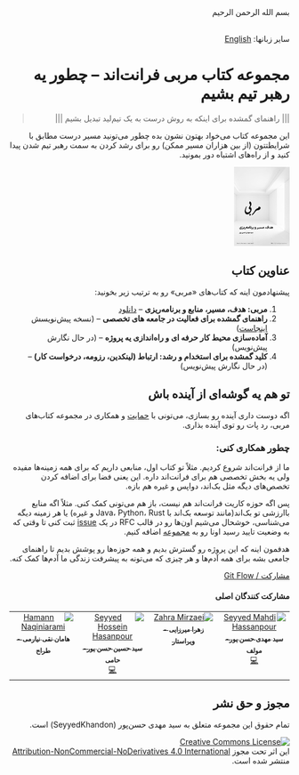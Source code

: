 <div dir="auto">
بسم الله الرحمن الرحیم
</div>
<div dir="auto">

<br/>

سایر زبانها: [English](./readme-en.md)

# مجموعه کتاب مربی فرانت‌اند – چطور یه رهبر تیم بشیم

> ||| راهنمای گمشده برای اینکه به روش درست به یک تیم‌لید تبدیل بشیم |||

این مجموعه کتاب می‌خواد بهتون نشون بده چطور می‌تونید مسیر درست مطابق با شرایطتتون (از بین هزاران مسیر ممکن) رو برای رشد کردن به سمت رهبر تیم شدن پیدا کنید و از راه‌های اشتباه دور بمونید.

<p dir="rtl">
<a href="https://github.com/SeyyedKhandon/coach"><img src="assets/coach-goal-path-planning.png" width="100"></a>
</p>

## عناوین کتاب

پیشنهادمون اینه که کتاب‌های «مربی» رو به ترتیب زیر بخونید:

1. **مربی: هدف، مسیر، منابع و برنامه‌ریزی** – [دانلود](https://github.com/SeyyedKhandon/coach/releases/download/v1.0.0/Frontend.Coach-goal-path-planning-TeamLead.the.Right.Way.-.ch1-ed1-12jan2025-github-release-v1.0.0.pdf)
2. **راهنمای گمشده برای فعالیت در جامعه های تخصصی** – (نسخه پیش‌نویسش [اینجاست](https://github.com/SeyyedKhandon/stackoverflow-the-right-way))
3. **آماده‌سازی محیط کار حرفه ای و راه‌اندازی یه پروژه** – (در حال نگارش پیش‌نویس)
4. **کلید گمشده برای استخدام و رشد: ارتباط (لینکدین، رزومه، درخواست کار)** – (در حال نگارش پیش‌نویس)

## تو هم یه گوشه‌ای از آینده باش

اگه دوست داری آینده رو بسازی، می‌تونی با [حمایت](./support.md) و همکاری در مجموعه کتاب‌های مربی، رد پات رو توی آینده بذاری.

### چطور همکاری کنی:

ما از فرانت‌اند شروع کردیم. مثلاً تو کتاب اول، منابعی داریم که برای همه زمینه‌ها مفیده ولی یه بخش تخصصی هم برای فرانت‌اند داره. این یعنی فضا برای اضافه کردن تخصص‌های دیگه مثل بک‌اند، دواپس و غیره هم بازه.

پس اگه حوزه کاریت فرانت‌اند هم نیست، باز هم می‌تونی کمک کنی. مثلاً اگه منابع باارزشی تو بک‌اند(مانند توسعه بک‌اند با Java، Python، Rust و غیره) یا هر زمینه دیگه می‌شناسی، خوشحال می‌شیم اون‌ها رو در قالب RFC در یک [issue](https://github.com/SeyyedKhandon/coach/issues) ثبت کنی تا وقتی که به وضعیت تایید رسید اونا رو به [مجموعه](other-topics.md) اضافه کنیم.

هدفمون اینه که این پروژه رو گسترش بدیم و همه حوزه‌ها رو پوشش بدیم تا راهنمای جامعی بشه برای همه آدم‌ها و هر چیزی که می‌تونه به پیشرفت زندگی ما آدم‌ها کمک کنه.

[مشارکت / Git Flow](./contribution.md)

#### مشارکت کنندگان اصلی

<table>
  <tbody>
    <tr>
      <td align="center" valign="top" width="25.28%">
        <a href="https://github.com/seyyedkhandon">
          <img
            src="https://avatars.githubusercontent.com/u/59599950?v=4"
            width="100px;"
            alt="Seyyed Mahdi Hassanpour"
          />
          <br />
          <sub><b>سید مهدی حسن پور-مولف</b></sub>
        </a>
        <br />
        <a href="https://seyyedkhandon.com/" title="Code">💻</a>
      </td>
       <td align="center" valign="top" width="25.28%">
        <a href="https://github.com/ZahraMirzaei">
          <img
            src="https://avatars.githubusercontent.com/u/39621660?v=4"
            width="100px;"
            alt="Zahra Mirzaei"
          />
          <br />
          <sub><b>زهرا میرزایی - ویراستار</b></sub>
        </a>
      </td>
      <td align="center" valign="top" width="25.28%">
        <a href="https://github.com/Coderx7">
          <img
            src="https://avatars.githubusercontent.com/u/5382892?v=4"
            width="100px;"
            alt="Seyyed Hossein Hasanpour"
          />
          <br />
          <sub><b>سید حسین حسن پور-حامی</b></sub>
        </a>
        <br />
        <a href="https://deeplearning.ir/" title="Code">💻</a>
      </td>
      <td align="center" valign="top" width="25.28%">
        <a href="https://github.com/hamedlokik">
          <img
            src="https://avatars.githubusercontent.com/u/23160820?v=4"
            width="100px;"
            alt="Hamann Naqiniarami"
          />
          <br />
          <sub><b>هامان نقی نیارمی - طراح</b></sub>
        </a>
      </td>
    </tr>
</tbody>
</table>

## مجوز و حق نشر

تمام حقوق این مجموعه متعلق به سید مهدی حسن‌پور (SeyyedKhandon) است.

<a rel="license" href="http://creativecommons.org/licenses/by-nc-nd/4.0/"><img alt="Creative Commons License" style="border-width:0" src="https://i.creativecommons.org/l/by-nc-nd/4.0/88x31.png" /></a><br />این اثر تحت مجوز  <a rel="license" href="http://creativecommons.org/licenses/by-nc-nd/4.0/">Attribution-NonCommercial-NoDerivatives 4.0 International</a>  منتشر شده است.



</div>

